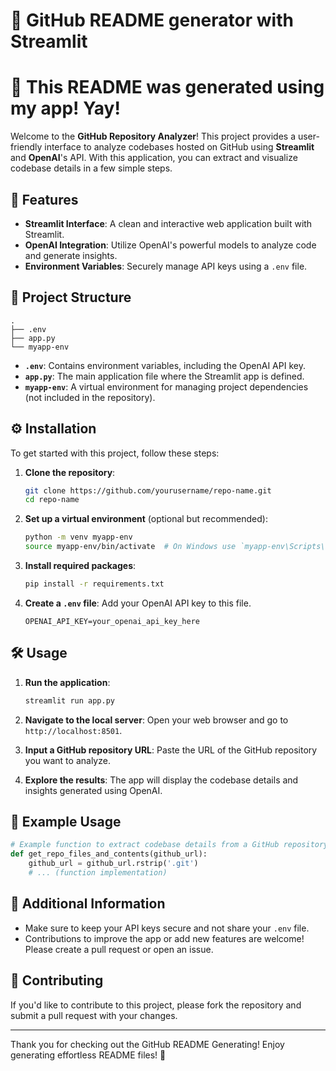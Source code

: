 # 🎉 GitHub README generator with Streamlit
# 🚀 This README was generated using my app! Yay!

Welcome to the **GitHub Repository Analyzer**! This project provides a user-friendly interface to analyze codebases hosted on GitHub using **Streamlit** and **OpenAI**'s API. With this application, you can extract and visualize codebase details in a few simple steps.

## 🚀 Features
- **Streamlit Interface**: A clean and interactive web application built with Streamlit.
- **OpenAI Integration**: Utilize OpenAI's powerful models to analyze code and generate insights.
- **Environment Variables**: Securely manage API keys using a `.env` file.

## 📁 Project Structure
```
.
├── .env
├── app.py
└── myapp-env
```

- **`.env`**: Contains environment variables, including the OpenAI API key.
- **`app.py`**: The main application file where the Streamlit app is defined.
- **`myapp-env`**: A virtual environment for managing project dependencies (not included in the repository).

## ⚙️ Installation

To get started with this project, follow these steps:

1. **Clone the repository**:
   ```bash
   git clone https://github.com/yourusername/repo-name.git
   cd repo-name
   ```

2. **Set up a virtual environment** (optional but recommended):
   ```bash
   python -m venv myapp-env
   source myapp-env/bin/activate  # On Windows use `myapp-env\Scripts\activate`
   ```

3. **Install required packages**:
   ```bash
   pip install -r requirements.txt
   ```

4. **Create a `.env` file**: Add your OpenAI API key to this file.
   ```env
   OPENAI_API_KEY=your_openai_api_key_here
   ```

## 🛠️ Usage

1. **Run the application**:
   ```bash
   streamlit run app.py
   ```

2. **Navigate to the local server**: Open your web browser and go to `http://localhost:8501`.

3. **Input a GitHub repository URL**: Paste the URL of the GitHub repository you want to analyze.

4. **Explore the results**: The app will display the codebase details and insights generated using OpenAI.

## 📄 Example Usage

```python
# Example function to extract codebase details from a GitHub repository
def get_repo_files_and_contents(github_url):
    github_url = github_url.rstrip('.git')
    # ... (function implementation)
```

## 📝 Additional Information
- Make sure to keep your API keys secure and not share your `.env` file.
- Contributions to improve the app or add new features are welcome! Please create a pull request or open an issue.

## 🤝 Contributing
If you'd like to contribute to this project, please fork the repository and submit a pull request with your changes.


---

Thank you for checking out the GitHub README Generating! Enjoy generating effortless README files! 🚀
